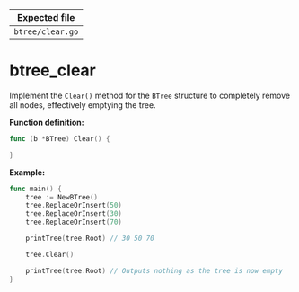 | Expected file    |
| ---------------- |
| `btree/clear.go` |

# btree_clear

Implement the `Clear()` method for the `BTree` structure to completely remove all nodes, effectively emptying the tree.

**Function definition:**

```go
func (b *BTree) Clear() {

}
```

**Example:**

```go
func main() {
    tree := NewBTree()
    tree.ReplaceOrInsert(50)
    tree.ReplaceOrInsert(30)
    tree.ReplaceOrInsert(70)

    printTree(tree.Root) // 30 50 70

    tree.Clear()

    printTree(tree.Root) // Outputs nothing as the tree is now empty
}

```
